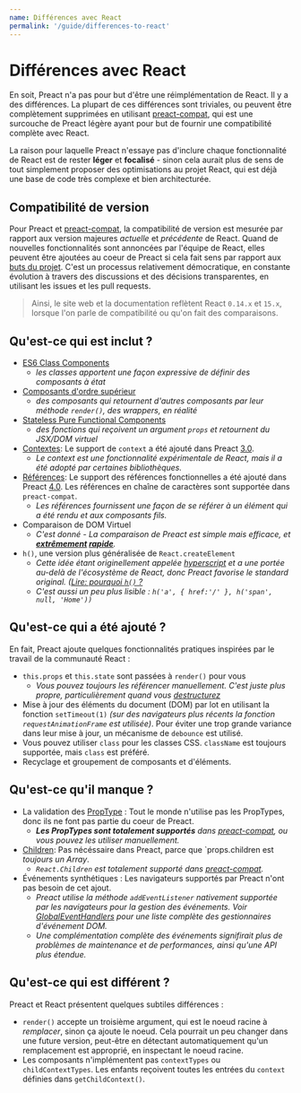 ```yaml
---
name: Différences avec React
permalink: '/guide/differences-to-react'
---
```


# Différences avec React

En soit, Preact n'a pas pour but d'être une réimplémentation de React. Il y a des différences. La plupart de ces différences sont triviales, ou peuvent être complètement supprimées en utilisant [preact-compat], qui est une surcouche de Preact légère ayant pour but de fournir une compatibilité complète avec React.

La raison pour laquelle Preact n'essaye pas d'inclure chaque fonctionnalité de React est de rester **léger** et **focalisé** - sinon cela aurait plus de sens de tout simplement proposer des optimisations au projet React, qui est déjà une base de code très complexe et bien architecturée.

## Compatibilité de version

Pour Preact et [preact-compat], la compatibilité de version est mesurée par rapport aux version majeures _actuelle_ et _précédente_ de React. Quand de nouvelles fonctionnalités sont annoncées par l'équipe de React, elles peuvent être ajoutées au coeur de Preact si cela fait sens par rapport aux [buts du projet]. C'est un processus relativement démocratique, en constante évolution à travers des discussions et des décisions transparentes, en utilisant les issues et les pull requests.

> Ainsi, le site web et la documentation reflètent React `0.14.x` et `15.x`, lorsque l'on parle de compatibilité ou qu'on fait des comparaisons.

## Qu'est-ce qui est inclut ?

- [ES6 Class Components]
    - _les classes apportent une façon expressive de définir des composants à état_
- [Composants d'ordre supérieur]  
    - _des composants qui retournent d'autres composants par leur méthode `render()`, des wrappers, en réalité_
- [Stateless Pure Functional Components]  
    - _des fonctions qui reçoivent un argument `props` et retournent du JSX/DOM virtuel_
- [Contextes]: Le support de `context` a été ajouté dans Preact [3.0].
    - _Le context est une fonctionnalité expérimentale de React, mais il a été adopté par certaines bibliothèques._
- [Références]: Le support des références fonctionnelles a été ajouté dans Preact [4.0]. Les références en chaîne de caractères sont supportée dans `preact-compat`.
    - _Les références fournissent une façon de se référer à un élément qui a été rendu et aux composants fils._
- Comparaison de DOM Virtuel
    - _C'est donné - La comparaison de Preact est simple mais efficace, et **[extrêmement](http://developit.github.io/js-repaint-perfs/) [rapide](https://localvoid.github.io/uibench/)**._
- `h()`, une version plus généralisée de `React.createElement`
    - _Cette idée étant originellement appelée [hyperscript] et a une portée au-delà de l'écosystème de React, donc Preact favorise le standard original. ([Lire: pourquoi `h()` ?](http://jasonformat.com/wtf-is-jsx)_
    - _C'est aussi un peu plus lisible : `h('a', { href:'/' }, h('span', null, 'Home'))`_


## Qu'est-ce qui a été ajouté ?

En fait, Preact ajoute quelques fonctionnalités pratiques inspirées par le travail de la communauté React :

- `this.props` et `this.state` sont passées à `render()` pour vous
    - _Vous pouvez toujours les référencer manuellement. C'est juste plus propre, particulièrement quand vous [destructurez]_
- Mise à jour des éléments du document (DOM) par lot en utilisant la fonction `setTimeout(1)` _(sur des navigateurs plus récents la fonction `requestAnimationFrame` est utilisée)_. Pour éviter une trop grande variance dans leur mise à jour, un mécanisme de `debounce` est utilisé.
- Vous pouvez utiliser `class` pour les classes CSS. `className` est toujours supportée, mais `class` est préféré.
- Recyclage et groupement de composants et d'éléments.


## Qu'est-ce qu'il manque ?

- La validation des [PropType] : Tout le monde n'utilise pas les PropTypes, donc ils ne font pas partie du coeur de Preact.
    - _**Les PropTypes sont totalement supportés** dans [preact-compat], ou vous pouvez les utiliser manuellement._
- [Children]: Pas nécéssaire dans Preact, parce que `props.children est _toujours un Array_.
    - _`React.Children` est totalement supporté dans [preact-compat]._
- Événements synthétiques : Les navigateurs supportés par Preact n'ont pas besoin de cet ajout.
    - _Preact utilise la méthode `addEventListener` nativement supportée par les navigateurs pour la gestion des événements. Voir [GlobalEventHandlers] pour une liste complète des gestionnaires d'événement DOM._
    - _Une complémentation complète des événements signifirait plus de problèmes de maintenance et de performances, ainsi qu'une API plus étendue._


## Qu'est-ce qui est différent ?

Preact et React présentent quelques subtiles différences :

- `render()` accepte un troisième argument, qui est le noeud racine à _remplacer_, sinon ça ajoute le noeud. Cela pourrait un peu changer dans une future version, peut-être en détectant automatiquement qu'un remplacement est approprié, en inspectant le noeud racine.
- Les composants n'implémentent pas `contextTypes` ou `childContextTypes`. Les enfants reçoivent toutes les entrées du `context` définies dans `getChildContext()`.

[buts du projet]: /about/project-goals
[hyperscript]: https://github.com/dominictarr/hyperscript
[3.0]: https://github.com/developit/preact/milestones/3.0
[4.0]: https://github.com/developit/preact/milestones/4.0
[preact-compat]: https://github.com/developit/preact-compat
[PropType]: https://github.com/developit/proptypes
[Contextes]: https://facebook.github.io/react/docs/context.html
[Références]: https://facebook.github.io/react/docs/more-about-refs.html
[Children]: https://facebook.github.io/react/docs/top-level-api.html#react.children
[GlobalEventHandlers]: https://developer.mozilla.org/en-US/docs/Web/API/GlobalEventHandlers
[ES6 Class Components]: https://facebook.github.io/react/docs/reusable-components.html#es6-classes
[Composants d'ordre supérieur]: https://medium.com/@dan_abramov/mixins-are-dead-long-live-higher-order-components-94a0d2f9e750
[Stateless Pure Functional Components]: https://facebook.github.io/react/docs/reusable-components.html#stateless-functions
[destructurez]: http://www.2ality.com/2015/01/es6-destructuring.html
[Linked State]: /guide/linked-state
